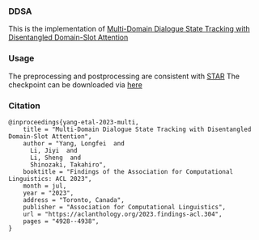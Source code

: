 ### DDSA
This is the implementation of [Multi-Domain Dialogue State Tracking with Disentangled Domain-Slot Attention](https://aclanthology.org/2023.findings-acl.304/)

### Usage
The preprocessing and postprocessing are consistent with [STAR](https://github.com/smartyfh/DST-STAR)
The checkpoint can be downloaded via [here](https://drive.google.com/file/d/1IpMTXR4l3nCNnNPiMmQJRufoDEbexCi8/view?usp=drive_link)

### Citation
```
@inproceedings{yang-etal-2023-multi,
    title = "Multi-Domain Dialogue State Tracking with Disentangled Domain-Slot Attention",
    author = "Yang, Longfei  and
      Li, Jiyi  and
      Li, Sheng  and
      Shinozaki, Takahiro",
    booktitle = "Findings of the Association for Computational Linguistics: ACL 2023",
    month = jul,
    year = "2023",
    address = "Toronto, Canada",
    publisher = "Association for Computational Linguistics",
    url = "https://aclanthology.org/2023.findings-acl.304",
    pages = "4928--4938",
}
```
